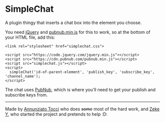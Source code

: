 # SimpleChat

A plugin thingy that inserts a chat box into the element you choose. 

You need [jQuery](https://code.jquery.com/jquery-latest.min.js) and [pubnub.min.js](https://cdn.pubnub.com/pubnub.min.js) for this to work, so at the bottom of your HTML file, add this: 

```
<link rel="stylesheet" href="simplechat.css">

<script src="https://code.jquery.com/jquery.min.js"></script>
<script src="https://cdn.pubnub.com/pubnub.min.js"></script>
<script src="simplechat.js"></script>
<script>
  simpleChat('id-of-parent-element', 'publish_key', 'subscribe_key', 'channel_name');
</script>
```

The chat uses [PubNub](https://www.pubnub.com), which is where you'll need to get your publish and subscribe keys from. 

-----

Made by [Annunziato Tocci](http://tocci.org) who does <strike>some</strike> most of the hard work, and [Zeke Y](https://zystvan.com/), who started the project and pretends to help :D:
